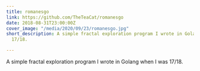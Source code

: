 ```yaml
---
title: romanesgo
link: https://github.com/TheTeaCat/romanesgo
date: 2018-08-31T23:00:00Z
cover_image: "/media/2020/09/23/romanesgo.jpg"
short_description: A simple fractal exploration program I wrote in Golang when I was
  17/18.

---
```

A simple fractal exploration program I wrote in Golang when I was 17/18.